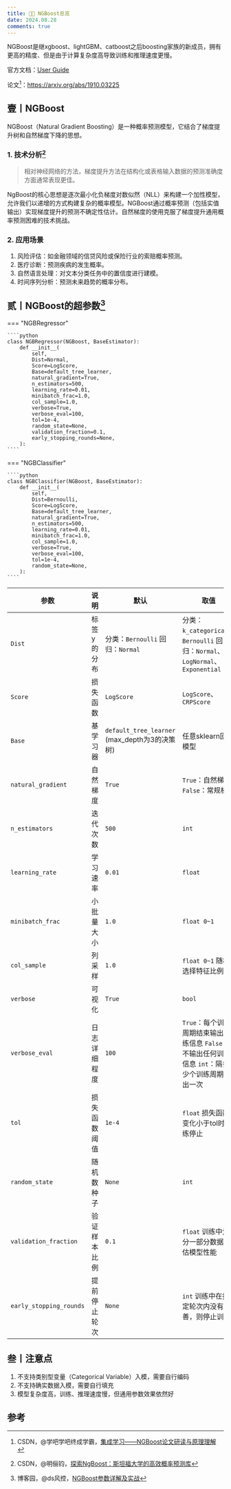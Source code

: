 ```yaml
---
title: 🤷🏻 NGBoost总览
date: 2024.08.28
comments: true
---
```


NGBoost是继xgboost、lightGBM、catboost之后boosting家族的新成员，拥有更高的精度、但是由于计算复杂度高导致训练和推理速度更慢。

官方文档：[User Guide](https://stanfordmlgroup.github.io/ngboost/intro.html)

论文[^2]：https://arxiv.org/abs/1910.03225

## 壹丨NGBoost

 NGBoost（Natural Gradient Boosting）是一种概率预测模型，它结合了梯度提升树和自然梯度下降的思想。

### 1. 技术分析[^3]

> 相对神经网络的方法，梯度提升方法在结构化或表格输入数据的预测准确度方面通常表现更佳。

NgBoost的核心思想是逐次最小化负梯度对数似然（NLL）来构建一个加性模型，允许我们以递增的方式构建复杂的概率模型。NGBoost通过概率预测（包括实值输出）实现梯度提升的预测不确定性估计。自然梯度的使用克服了梯度提升通用概率预测困难的技术挑战。

### 2. 应用场景

1. 风险评估：如金融领域的信贷风险或保险行业的索赔概率预测。
2. 医疗诊断：预测疾病的发生概率。
3. 自然语言处理：对文本分类任务中的置信度进行建模。
4. 时间序列分析：预测未来趋势的概率分布。

## 贰丨NGBoost的超参数[^1]

=== "NGBRegressor"

    ````python
    class NGBRegressor(NGBoost, BaseEstimator):
        def __init__(
            self,
            Dist=Normal,
            Score=LogScore,
            Base=default_tree_learner,
            natural_gradient=True,
            n_estimators=500,
            learning_rate=0.01,
            minibatch_frac=1.0,
            col_sample=1.0,
            verbose=True,
            verbose_eval=100,
            tol=1e-4,
            random_state=None,
            validation_fraction=0.1,
            early_stopping_rounds=None,
        ):
    ````

=== "NGBClassifier"

    ````python
    class NGBClassifier(NGBoost, BaseEstimator):
        def __init__(
            self,
            Dist=Bernoulli,
            Score=LogScore,
            Base=default_tree_learner,
            natural_gradient=True,
            n_estimators=500,
            learning_rate=0.01,
            minibatch_frac=1.0,
            col_sample=1.0,
            verbose=True,
            verbose_eval=100,
            tol=1e-4,
            random_state=None,
        ):
    ````



| 参数                    | 说明         | 默认                                          | 取值                                                         |
| ----------------------- | ------------ | --------------------------------------------- | ------------------------------------------------------------ |
| `Dist`                  | 标签y的分布  | 分类：`Bernoulli` 回归：`Normal`              | 分类：`k_categorical`、`Bernoulli` 回归：`Normal`、`LogNormal`、`Exponential` |
| `Score`                 | 损失函数     | `LogScore`                                    | `LogScore`、`CRPScore`                                       |
| `Base`                  | 基学习器     | `default_tree_learner` (max_depth为3的决策树) | 任意sklearn回归模型                                          |
| `natural_gradient`      | 自然梯度     | `True`                                        | `True`：自然梯度 `False`：常规梯度                           |
| `n_estimators`          | 迭代次数     | `500`                                         | `int`                                                        |
| `learning_rate`         | 学习速率     | `0.01`                                        | `float`                                                      |
| `minibatch_frac`        | 小批量大小   | `1.0`                                         | `float 0~1`                                                  |
| `col_sample`            | 列采样       | `1.0`                                         | `float 0~1` 随机选择特征比例                                 |
| `verbose`               | 可视化       | `True`                                        | `bool`                                                       |
| `verbose_eval`          | 日志详细程度 | `100`                                         | `True`：每个训练周期结束输出训练信息 `False`：不输出任何训练信息 `int`：隔多少个训练周期输出一次 |
| `tol`                   | 损失函数阈值 | `1e-4`                                        | `float` 损失函数变化小于tol时训练停止                        |
| `random_state`          | 随机数种子   | `None`                                        | `int`                                                        |
| `validation_fraction`   | 验证样本比例 | `0.1`                                         | `float` 训练中划分一部分数据评估模型性能                     |
| `early_stopping_rounds` | 提前停止轮次 | `None`                                        | `int` 训练中在指定轮次内没有改善，则停止训练                 |

## 叁丨注意点

1. 不支持类别型变量（Categorical Variable）入模，需要自行编码
2. 不支持确实数据入模，需要自行填充
3. 模型复杂度高，训练、推理速度慢，但通用参数效果依然好



## 参考

[^1]: 博客园，@ds风控，[NGBoost参数详解及实战](https://www.cnblogs.com/Data-Science-Risk-Control/p/17705313.html)
[^2]: CSDN，@学吧学吧终成学霸，[集成学习——NGBoost论文研读与原理理解 ](https://blog.csdn.net/weixin_44750583/article/details/103940140)
[^3]: CSDN，@明俪钧，[探索NgBoost：斯坦福大学的高效概率预测库](https://blog.csdn.net/gitblog_00026/article/details/137004266)